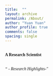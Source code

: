 ```yaml
---
title:  ""
layout: archive
permalink: /About/
author: "Yuan Yuan"
author_profile: true
comments: false
spacing: single
---
```


**<br/><span style="font-family:Times New Roman; font-size:1 em;"> A Research Scientist </span><br/>**


<br/><span style="font-family:Times New Roman; font-size:1 em; font-style: italic">“ - Research Highlights-"</span><br/>



